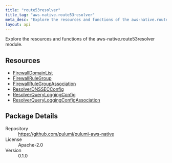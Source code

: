 ```yaml
---
title: "route53resolver"
title_tag: "aws-native.route53resolver"
meta_desc: "Explore the resources and functions of the aws-native.route53resolver module."
layout: api
---
```


<!-- WARNING: this file was generated by Pulumi Docs Generator. -->
<!-- Do not edit by hand unless you're certain you know what you are doing! -->

Explore the resources and functions of the aws-native.route53resolver module.

<h2 id="resources">Resources</h2>
<ul class="api">
    <li><a href="firewalldomainlist" title="FirewallDomainList"><span class="symbol resource"></span>FirewallDomainList</a></li>
    <li><a href="firewallrulegroup" title="FirewallRuleGroup"><span class="symbol resource"></span>FirewallRuleGroup</a></li>
    <li><a href="firewallrulegroupassociation" title="FirewallRuleGroupAssociation"><span class="symbol resource"></span>FirewallRuleGroupAssociation</a></li>
    <li><a href="resolverdnssecconfig" title="ResolverDNSSECConfig"><span class="symbol resource"></span>ResolverDNSSECConfig</a></li>
    <li><a href="resolverqueryloggingconfig" title="ResolverQueryLoggingConfig"><span class="symbol resource"></span>ResolverQueryLoggingConfig</a></li>
    <li><a href="resolverqueryloggingconfigassociation" title="ResolverQueryLoggingConfigAssociation"><span class="symbol resource"></span>ResolverQueryLoggingConfigAssociation</a></li>
</ul>

<h2 id="package-details">Package Details</h2>
<dl class="package-details">
	<dt>Repository</dt>
	<dd><a href="https://github.com/pulumi/pulumi-aws-native">https://github.com/pulumi/pulumi-aws-native</a></dd>
	<dt>License</dt>
	<dd>Apache-2.0</dd>
	<dt>Version</dt>
	<dd>0.1.0</dd>
</dl>

